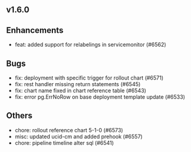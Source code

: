 ## v1.6.0

## Enhancements
- feat: added support for relabelings in servicemonitor (#6562)
## Bugs
- fix: deployment with specific trigger for rollout chart  (#6571)
- fix: rest handler missing return statements (#6545)
- fix: chart name fixed in chart reference table (#6543)
- fix: error pg.ErrNoRow on base deployment template update (#6533)
## Others
- chore: rollout reference chart 5-1-0 (#6573)
- misc: updated ucid-cm and added prehook (#6557)
- chore: pipeline timeline alter sql (#6541)

